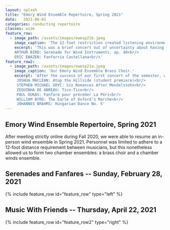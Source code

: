 ```yaml
---
layout: splash
title: "Emory Wind Ensemble Repertoire, Spring 2021"
date:   2021-06-01
categories: conducting repertoire
classes: wide
feature_row:
  - image_path: /assets/images/ewesp21b.jpeg
    image_caption: 'The 12-foot restriction created listening environment challenges!'
    excerpt: 'This was a brief concert out of uncertainty about having musicians successfully play 12 feet apart. However, the students did a wonderful job in sharing both of these works with an audience over livestream.<br/><br/>
    ARTHUR BIRD: Serenade for Wind Instruments, op. 40<br/>
    ERIC EWAZEN: Fanfarria Castellana<br/>'
feature_row2:
  - image_path: /assets/images/ewesp21a.jpeg
    image_caption: 'Our Emory Wind Ensemble Brass Choir.'
    excerpt: 'After the success of our first concert of the semester, we presented a longer concert in April. This program included a work by an Emory University composition student, Joshua MacLean, as well as other quintessential works for chamber winds.<br/><br/>
     JOSHUA MACLEAN: Atop the Hillside (student premiere)<br/>
     STEPHEN MICHAEL GRYC: Six Romances After Mendelssohn<br/>
     ZEQUINHA DE ABREAU: Tico-Tico<br/>
     PAUL DUKAS: Fanfare pour précéder La Péri<br/>
     WILLIAM BYRD: The Earle of Oxford’s Marche<br/>
     JOHANNES BRAHMS: Hungarian Dance No. 5'
---
```

## Emory Wind Ensemble Repertoire, Spring 2021

After meeting strictly online during Fall 2020, we were able to resume an in-person wind ensemble in Spring 2021. Personnel was limited to adhere to a 12-foot distance requirement between musicians, but this nonetheless allowed us to form two chamber ensembles: a brass choir and a chamber winds ensemble.

## Serenades and Fanfares -- Sunday, February 28, 2021
{% include feature_row id="feature_row" type="left" %}

## Music With Friends -- Thursday, April 22, 2021
{% include feature_row id="feature_row2" type="right" %}
